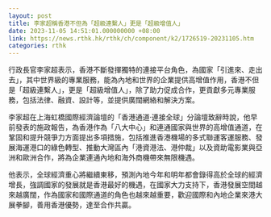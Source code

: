 ```yaml
---
layout: post
title: 李家超稱香港不但為「超級連繫人」更是「超級增值人」
date: 2023-11-05 14:51:01.000000000 +08:00
link: https://news.rthk.hk/rthk/ch/component/k2/1726519-20231105.htm
categories: rthk
---
```


行政長官李家超表示，香港不斷發揮獨特的連接平台角色，為國家「引進來、走出去」，其中世界級的專業服務，能為內地和世界的企業提供高增值作用，香港不但是「超級連繫人」，更是「超級增值人」，除了助力促成合作，更貢獻多元專業服務，包括法律、融資、設計等，並提供廣闊網絡和解決方案。

李家超在上海虹橋國際經濟論壇的「香港通道·連接全球」分論壇致辭時說，他早前發表的施政報告，為香港作為「八大中心」和連通國家與世界的高增值通道，在鞏固和提升競爭力方面提出多項措施，包括推進香港機場的多式聯運客運服務、發展海運港口的綠色轉型、推動大灣區內「港資港法、港仲裁」以及資助電影業與亞洲和歐洲合作，將為企業連通內地和海外商機帶來無限機遇。

他表示，全球經濟重心將繼續東移，預測內地今年和明年都會錄得高於全球的經濟增長，強調國家的發展就是香港最好的機遇，在國家大力支持下，香港發展空間越來越廣闊，作為國家和國際通道的角色也越來越重要，歡迎國際和內地企業來港大展拳腳，善用香港優勢，達至合作共贏。
